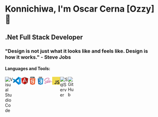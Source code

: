 # Konnichiwa, I'm Oscar Cerna [Ozzy] 👋 

## .Net Full Stack Developer

### "Design is not just what it looks like and feels like. Design is how it works." - Steve Jobs

#### Languages and Tools:

<img align="left" alt="Visual Studio Code" width="26px" src="https://raw.githubusercontent.com/jmnote/z-icons/master/svg/csharp.svg">

<img align="left" alt="Visual Studio Code" width="26px" src="https://raw.githubusercontent.com/github/explore/80688e429a7d4ef2fca1e82350fe8e3517d3494d/topics/visual-studio-code/visual-studio-code.png">

<img align="left" alt="Visual Studio Code" width="26px" src="https://github.com/devicons/devicon/blob/master/icons/angularjs/angularjs-original.svg">
     
<img align="left" alt="HTML5" width="26px" src="https://raw.githubusercontent.com/github/explore/80688e429a7d4ef2fca1e82350fe8e3517d3494d/topics/html/html.png">

<img align="left" alt="CSS3" width="26px" src="https://raw.githubusercontent.com/github/explore/80688e429a7d4ef2fca1e82350fe8e3517d3494d/topics/css/css.png">

<img align="left" alt="Sass" width="26px" src="https://raw.githubusercontent.com/github/explore/80688e429a7d4ef2fca1e82350fe8e3517d3494d/topics/sass/sass.png"> 

<img align="left" alt="JavaScript" width="26px" src="https://raw.githubusercontent.com/github/explore/80688e429a7d4ef2fca1e82350fe8e3517d3494d/topics/javascript/javascript.png">

<img align="left" alt="SqlServer" width="26px" src="https://img.icons8.com/color/48/000000/microsoft-sql-server.png">

<img align="left" alt="GitHub" width="26px" src="https://img.icons8.com/ios-filled/50/000000/github.png">










